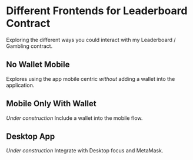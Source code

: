 # Different Frontends for Leaderboard Contract

Exploring the different ways you could interact with my Leaderboard / Gambling contract.

## No Wallet Mobile
Explores using the app mobile centric *without* adding a wallet into the application.

## Mobile Only With Wallet
*Under construction*
Include a wallet into the mobile flow.

## Desktop App
*Under construction*
Integrate with Desktop focus and MetaMask.
